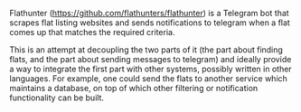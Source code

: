 Flathunter (https://github.com/flathunters/flathunter) is a Telegram bot that scrapes flat listing websites and sends notifications to telegram when a flat comes up that matches the required criteria.

This is an attempt at decoupling the two parts of it (the part about finding flats, and the part about sending messages to telegram) and ideally provide a way to integrate the first part with other systems, possibly written in other languages. For example, one could send the flats to another service which maintains a database, on top of which other filtering or notification functionality can be built.
